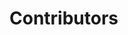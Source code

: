 <style>
/* 📱 Responsive grid and card size adjustments */
@media (max-width: 768px) {
  /* Make the grid 1 column on mobile */
  div[style*="grid-template-columns"] {
    grid-template-columns: 1fr !important;
    gap: 3rem !important;
    max-width: 95% !important;
    margin: 1rem auto !important;
  }

  /* Shrink ElectricCard size on mobile */
  .main-card {
    width: 280px !important;
    height: 350px !important;
  }

  /* Optional: smaller text & padding for better fit */
  .title {
    font-size: 22px !important;
  }
  .description {
    font-size: 14px !important;
  }
  .scrollbar-glass {
    font-size: 12px !important;
    padding: 6px 12px !important;
  }
}
</style>

# Contributors

<div style="display: grid; grid-template-columns: repeat(2, 1fr); gap: 3rem; margin: 2rem auto; max-width: 900px;">

<ElectricCard
  badge="Maintainer"
  image="./images/raj-cse.jpg"
  title="Raj Roy"
  role="Lead Developer"
  description="Founder and Vue expert."
  :links='[
    { "label": "GitHub", "url": "https://github.com/john" },
    { "label": "LinkedIn", "url": "https://linkedin.com/in/john" },
    { "label": "Leetcode", "url": "mailto:john@example.com" }
  ]'
/>

<ElectricCard
  badge="Contributor"
  image="./images/kanika.png"   
  title="Kanika punia"
  role="Lead Developer"
  description="Founder and Vue expert."
  :links='[
    { "label": "GitHub", "url": "https://github.com/john" },
    { "label": "LinkedIn", "url": "https://linkedin.com/in/john" },
    { "label": "Leetcode", "url": "mailto:john@example.com" }
  ]'
/>

<ElectricCard
  badge="Contributor"
  image="./images/nikhil.jpg"
  title="Nikhil sahani"
  role="Lead Developer"
  description="Founder and Vue expert."
  :links='[
    { "label": "GitHub", "url": "https://github.com/john" },
    { "label": "LinkedIn", "url": "https://linkedin.com/in/john" },
    { "label": "Leetcode", "url": "mailto:john@example.com" }
  ]'
/>

<ElectricCard
  badge="Contributor"
  image="./images/anil.jpg"
  title="Anil Kumar"
  role=" Developer "
  description="Building tomorrow’s technology!"
  :links='[
    { "label": "GitHub", "url": "https://github.com/Aniljangir89" },
    { "label": "LinkedIn", "url": "https://www.linkedin.com/in/anil-kumar-364b7b280" },
    { "label": "Leetcode", "url": "https://leetcode.com/u/anilkumar89" }
  ]'
/>

</div>
